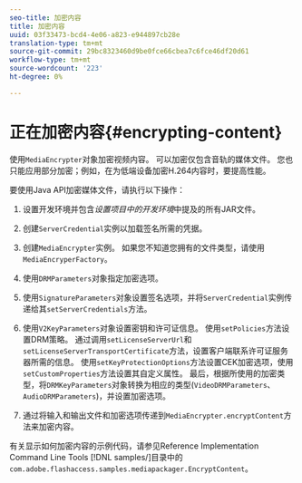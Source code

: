 ```yaml
---
seo-title: 加密内容
title: 加密内容
uuid: 03f33473-bcd4-4e06-a823-e944897cb28e
translation-type: tm+mt
source-git-commit: 29bc8323460d9be0fce66cbea7c6fce46df20d61
workflow-type: tm+mt
source-wordcount: '223'
ht-degree: 0%

---
```



# 正在加密内容{#encrypting-content}

使用`MediaEncrypter`对象加密视频内容。 可以加密仅包含音轨的媒体文件。 您也只能应用部分加密；例如，在为低端设备加密H.264内容时，要提高性能。

要使用Java API加密媒体文件，请执行以下操作：

1. 设置开发环境并包含&#x200B;*设置项目中的开发环境*&#x200B;中提及的所有JAR文件。
1. 创建`ServerCredential`实例以加载签名所需的凭据。
1. 创建`MediaEncrypter`实例。 如果您不知道您拥有的文件类型，请使用`MediaEncryperFactory`。

1. 使用`DRMParameters`对象指定加密选项。
1. 使用`SignatureParameters`对象设置签名选项，并将`ServerCredential`实例传递给其`setServerCredentials`方法。

1. 使用`V2KeyParameters`对象设置密钥和许可证信息。 使用`setPolicies`方法设置DRM策略。 通过调用`setLicenseServerUrl`和`setLicenseServerTransportCertificate`方法，设置客户端联系许可证服务器所需的信息。 使用`setKeyProtectionOptions`方法设置CEK加密选项，使用`setCustomProperties`方法设置其自定义属性。 最后，根据所使用的加密类型，将`DRMKeyParameters`对象转换为相应的类型(`VideoDRMParameters`、`AudioDRMParameters`)，并设置加密选项。

1. 通过将输入和输出文件和加密选项传递到`MediaEncrypter.encryptContent`方法来加密内容。

有关显示如何加密内容的示例代码，请参见Reference Implementation Command Line Tools [!DNL samples/]目录中的`com.adobe.flashaccess.samples.mediapackager.EncryptContent`。
